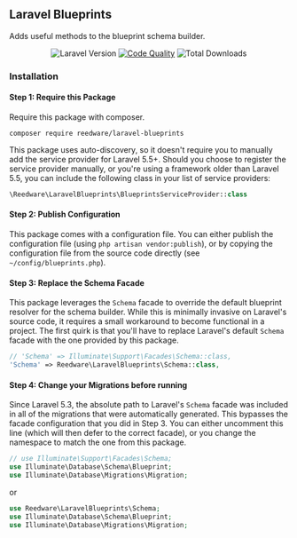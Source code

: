 ## Laravel Blueprints
Adds useful methods to the blueprint schema builder.

<p align="center">
  <img src="https://img.shields.io/badge/Laravel-5.1%2B-blue.svg" alt="Laravel Version"></img>
  <a href="https://scrutinizer-ci.com/g/tylernathanreed/laravel-blueprints/code-structure"><img src="https://img.shields.io/scrutinizer/g/tylernathanreed/laravel-blueprints.svg?label=Code%20Quality" alt="Code Quality"></img></a>
  <img src="https://img.shields.io/packagist/dt/reedware/laravel-blueprints.svg?label=Downloads" alt="Total Downloads"></img>
</p>

### Installation

#### Step 1: Require this Package

Require this package with composer.

```shell
composer require reedware/laravel-blueprints
```

This package uses auto-discovery, so it doesn't require you to manually add the service provider for Laravel 5.5+. Should you choose to register the service provider manually, or you're using a framework older than Laravel 5.5, you can include the following class in your list of service providers:

```php
\Reedware\LaravelBlueprints\BlueprintsServiceProvider::class
```
#### Step 2: Publish Configuration

This package comes with a configuration file. You can either publish the configuration file (using `php artisan vendor:publish`), or by copying the configuration file from the source code directly (see `~/config/blueprints.php`).

#### Step 3: Replace the Schema Facade

This package leverages the `Schema` facade to override the default blueprint resolver for the schema builder. While this is minimally invasive on Laravel's source code, it requires a small workaround to become functional in a project. The first quirk is that you'll have to replace Laravel's default `Schema` facade with the one provided by this package.

```php
// 'Schema' => Illuminate\Support\Facades\Schema::class,
'Schema' => Reedware\LaravelBlueprints\Schema::class,
```
#### Step 4: Change your Migrations before running

Since Laravel 5.3, the absolute path to Laravel's `Schema` facade was included in all of the migrations that were automatically generated. This bypasses the facade configuration that you did in Step 3. You can either uncomment this line (which will then defer to the correct facade), or you change the namespace to match the one from this package.

```php
// use Illuminate\Support\Facades\Schema;
use Illuminate\Database\Schema\Blueprint;
use Illuminate\Database\Migrations\Migration;
```

or 

```php
use Reedware\LaravelBlueprints\Schema;
use Illuminate\Database\Schema\Blueprint;
use Illuminate\Database\Migrations\Migration;
